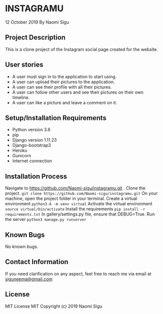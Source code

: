 # INSTAGRAMU
12 October 2019
By Naomi Sigu

## Project Description
This is a clone project of the Instagram social page created for the website.

## User stories
* A user must sign in to the application to start using.
* A user can upload their pictures to the application.
* A user can see their profile with all their pictures.
* A user can follow other users and see their pictures on their own timeline.
* A user can like a picture and leave a comment on it.

## Setup/Installation Requirements
* Python version 3.6
* pip
* Django version 1.11.23
* Django-bootstrap3
* Heroku
* Gunicorn
* Internet connection

## Installation Process
Navigate to https://github.com/Naomi-sigu/instagramu.git .
Clone the project.
``` git clone https://github.com/Naomi-sigu/instagramu.git ```
On your machine, open the project folder in your terminal.
Create a virtual environment
```python3.6 -m venv virtual```
Activate the virtual environment
```source virtual/bin/activate```
Install the requirements
```pip install -r requirements.txt```
In gallery/settings.py file, ensure that DEBUG=True.
Run the server
`python3 manage.py runserver`

## Known Bugs
No known bugs.

## Contact Information
If you need clarification on any aspect, feel free to reach me via email at siguneema@gmail.com

## License
MIT License MIT Copyright (c) 2019 Naomi Sigu